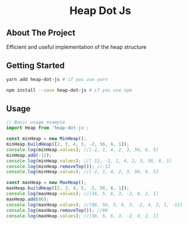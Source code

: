 <!-- PROJECT LOGO -->
<br />
<h1 align="center">Heap Dot Js</h3>

<!-- ABOUT THE PROJECT -->
## About The Project

Efficient and useful implementation of the heap structure

## Getting Started

```bash
yarn add heap-dot-js # if you use yarn

npm install --save heap-dot-js # if you use npm
```

## Usage
```js
// Basic usage example
import Heap from 'heap-dot-js';

const minHeap = new MinHeap();
minHeap.buildHeap([2, 3, 4, 5, -2, 56, 6, 1]);
console.log(minHeap.values); //[-2, 1, 4, 2, 3, 56, 6, 5]
minHeap.add(-12);
console.log(minHeap.values); //[-12, -2, 1, 4, 2, 3, 56, 6, 5]
console.log(minHeap.removeTop()); //-12
console.log(minHeap.values); //[-2, 1, 4, 2, 3, 56, 6, 5]

const maxHeap = new MaxHeap();
maxHeap.buildHeap([2, 3, 4, 5, -2, 56, 6, 1]);
console.log(maxHeap.values); //[56, 5, 6, 3, -2, 4, 2, 1]
maxHeap.add(86); 
console.log(maxHeap.values); //[86, 56, 5, 6, 3, -2, 4, 2, 1, -12]
console.log(maxHeap.removeTop()); //86
console.log(maxHeap.values); //[56, 5, 6, 3, -2, 4, 2, 1]
```
